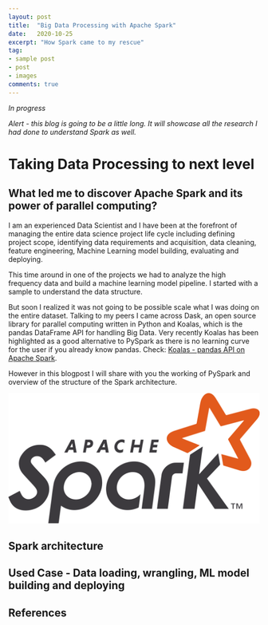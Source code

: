 ```yaml
---
layout: post
title:  "Big Data Processing with Apache Spark"
date:   2020-10-25
excerpt: "How Spark came to my rescue"
tag:
- sample post
- post
- images
comments: true
---
```


*In progress*

*Alert - this blog is going to be a little long. It will showcase all the research I had done to understand Spark as well.*

# Taking Data Processing to next level

## What led me to discover Apache Spark and its power of parallel computing?

I am an experienced Data Scientist and I have been at the forefront of managing the entire data science project life cycle including defining project scope, identifying data requirements and acquisition, data cleaning, feature engineering, Machine Learning model building, evaluating and deploying.

This time around in one of the projects we had to analyze the high frequency data and build a machine learning model pipeline. I started with a sample to understand the data structure.

But soon I realized it was not going to be possible scale what I was doing on the entire dataset. Talking to my peers I came across Dask, an open source library for parallel computing written in Python and Koalas, which is the pandas DataFrame API for handling Big Data. Very recently Koalas has been highlighted as a good alternative to PySpark as there is no learning curve for the user if you already know pandas. Check: [Koalas - pandas API on Apache Spark](https://github.com/databricks/koalas).

However in this blogpost I will share with you the working of PySpark and overview of the structure of the Spark architecture.


![](../imgs/apache_spark.png)



## Spark architecture


## Used Case - Data loading, wrangling, ML model building and deploying





## References
